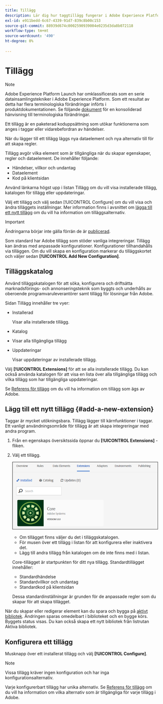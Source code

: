 ```yaml
---
title: Tillägg
description: Lär dig hur taggtillägg fungerar i Adobe Experience Platform.
exl-id: e911bedd-6c67-4339-91d7-839c8b00c153
source-git-commit: 88939d674c0002590939004e0235d3da8b072118
workflow-type: tm+mt
source-wordcount: '490'
ht-degree: 0%

---
```


# Tillägg

>[!NOTE]
>
>Adobe Experience Platform Launch har omklassificerats som en serie datainsamlingstekniker i Adobe Experience Platform. Som ett resultat av detta har flera terminologiska förändringar införts i produktdokumentationen. Se följande [dokument](../../../term-updates.md) för en konsoliderad hänvisning till terminologiska förändringar.

Ett tillägg är en paketerad koduppsättning som utökar funktionerna som anges i taggar eller vidarebefordran av händelser.

När du lägger till ett tillägg läggs nya dataelement och nya alternativ till för att skapa regler.

Tillägg avgör vilka element som är tillgängliga när du skapar egenskaper, regler och dataelement. De innehåller följande:

* Händelser, villkor och undantag
* Dataelement
* Kod på klientsidan

Använd länkarna högst upp i listan Tillägg om du vill visa installerade tillägg, katalogen för tillägg eller uppdateringar.

Välj ett tillägg och välj sedan [!UICONTROL Configure] om du vill visa och ändra tilläggets inställningar. Mer information finns i avsnittet om [lägga till ett nytt tillägg](#add-a-new-extension) om du vill ha information om tilläggsalternativ.

>[!IMPORTANT]
>
>Ändringarna börjar inte gälla förrän de är [publicerad](../../publishing/overview.md).

Som standard har Adobe tillägg som stöder vanliga integreringar. Tillägg kan ändras med anpassade konfigurationer. Konfigurationer tillhandahålls via tilläggen. Om du vill skapa en konfiguration markerar du tilläggskortet och väljer sedan **[!UICONTROL Add New Configuration]**.

## Tilläggskatalog

Använd tilläggskatalogen för att söka, konfigurera och driftsätta marknadsförings- och annonseringsteknik som byggts och underhålls av oberoende programvaruleverantörer samt tillägg för lösningar från Adobe.

Sidan Tillägg innehåller tre vyer:

* Installerad

   Visar alla installerade tillägg.

* Katalog
* Visar alla tillgängliga tillägg
* Uppdateringar

   Visar uppdateringar av installerade tillägg.

Välj **[!UICONTROL Extensions]** för att se alla installerade tillägg. Du kan också använda katalogen för att visa en lista över alla tillgängliga tillägg och vilka tillägg som har tillgängliga uppdateringar.

Se [Referens för tillägg](../../../extensions/client/overview.md) om du vill ha information om tillägg som ägs av Adobe.

## Lägg till ett nytt tillägg {#add-a-new-extension}

Taggar är mycket utökningsbara. Tillägg lägger till kärnfunktioner i taggar. Ett vanligt användningsområde för tillägg är att skapa integreringar med andra program.

1. Från en egenskaps översiktssida öppnar du **[!UICONTROL Extensions]** -fliken.
1. Välj ett tillägg.

   ![Kärntillägg](../../../images/extensions.png)

   * Om tillägget finns väljer du det i tilläggskatalogen.
   * För musen över ett tillägg i listan för att konfigurera eller inaktivera det.
   * Lägg till andra tillägg från katalogen om de inte finns med i listan.

   Core-tillägget är startpunkten för ditt nya tillägg. Standardtillägget innehåller:

   * Standardhändelse
   * Standardvillkor och undantag
   * Standardkod på klientsidan

   Dessa standardinställningar är grunden för de anpassade regler som du skapar för att skapa tillägget.

När du skapar eller redigerar element kan du spara och bygga på [aktivt bibliotek](../../publishing/libraries.md#active-library). Ändringen sparas omedelbart i biblioteket och en bygge körs. Byggets status visas. Du kan också skapa ett nytt bibliotek från listrutan Aktiva bibliotek.

## Konfigurera ett tillägg

Musknapp över ett installerat tillägg och välj **[!UICONTROL Configure]**.

>[!NOTE]
>
>Vissa tillägg kräver ingen konfiguration och har inga konfigurationsalternativ.

Varje konfigurerbart tillägg har unika alternativ. Se [Referens för tillägg](../../../extensions/client/overview.md) om du vill ha information om vilka alternativ som är tillgängliga för varje tillägg i Adobe.
